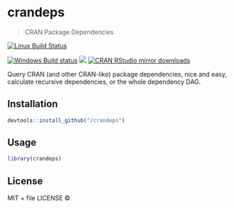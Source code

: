 
# crandeps

> CRAN Package Dependencies

[![Linux Build Status](https://travis-ci.org//crandeps.svg?branch=master)](https://travis-ci.org//crandeps)

[![Windows Build status](https://ci.appveyor.com/api/projects/status/github//crandeps?svg=true)](https://ci.appveyor.com/project//crandeps)
[![](http://www.r-pkg.org/badges/version/crandeps)](http://www.r-pkg.org/pkg/crandeps)
[![CRAN RStudio mirror downloads](http://cranlogs.r-pkg.org/badges/crandeps)](http://www.r-pkg.org/pkg/crandeps)


Query CRAN (and other CRAN-like) package dependencies, nice and easy,
  calculate recursive dependencies, or the whole dependency DAG.

## Installation

```r
devtools::install_github("/crandeps")
```

## Usage

```r
library(crandeps)
```

## License

MIT + file LICENSE © 
